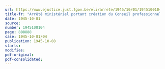 ```yaml
---
url: https://www.ejustice.just.fgov.be/eli/arrete/1945/10/01/1945100104/justel
title-fr: "Arrêté ministériel portant création du Conseil professionnel des Industries graphiques, de l'Edition et du Livre"
date: 1945-10-01
source:
number: 1945100104
page: 888888
case: 1945-10-01/04
publication: 1945-10-08
starts:
modifies:
pdf-original:
pdf-consolidated:
---
```


